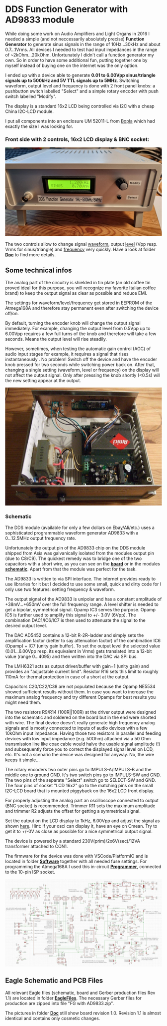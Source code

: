 # DDS Function Generator with AD9833 module #

While doing some work on Audio Amplifiers and Light Organs in 2016 I needed a simple (and not neccessarily absolutely precise) **Function Generator** to generate sinus signals in the range of 10Hz...30kHz and about 0.7...1Vrms. All devices I needed to test had input impedances in the range of ~2kOhm...20kOhm. Unfortunately I didn't call a function generator my own. So in order to have some additional fun, putting together one by myself instead of buying one on the internet was the only option. 

I ended up with a device able to generate **0.01 to 6.00Vpp sinus/triangle signals up to 500kHz and 5V TTL signals up to 5MHz**. Switching waveform, output level and frequency is done with 2 front panel knobs: a pushbutton switch labelled "Select" and a simple rotary encoder with push switch labelled "Modify". 
  
The display is a standard 16x2 LCD being controlled via I2C with a cheap China I2C-LCD module.

I put all components into an enclosure UM 52011-L from [Bopla](https://www.bopla.de/en/enclosure-technology/product/ultramas/enclosure-with-air-vents/um-52011-l.html) which had exactly the size I was looking for.
  
### Front side with 2 controls, 16x2 LCD display & BNC socket: ###
  
![github](https://github.com/yellobyte/DDS-FunctionGenerator-with-AD9833/raw/main/Doc/FrontDisplay-Vrms.jpg)
  
The two controls allow to change signal [waveform](https://github.com/yellobyte/DDS-FunctionGenerator-with-AD9833/raw/main/Doc/SettingWaveform.mp4), output [level](https://github.com/yellobyte/DDS-FunctionGenerator-with-AD9833/raw/main/Doc/SettingLevel+SwitchingBetweenVppVrms.mp4) (Vpp resp. Vrms for sinus/triangle) and [frequency](https://github.com/yellobyte/DDS-FunctionGenerator-with-AD9833/raw/main/Doc/SettingFrequency.mp4) very quickly. Have a look at folder [**Doc**](https://github.com/yellobyte/DDS-FunctionGenerator-with-AD9833/blob/main/Doc) to find more details. 
  
## Some technical infos ##

The analog part of the circuitry is shielded in tin plate (an old coffee tin proved ideal for this purpose, you will recognize my favorite Italian coffee brand) to keep the output signal as clear as possible and reduce EMI. 
  
The settings for waveform/level/frequency get stored in EEPROM of the Atmega168A and therefore stay permanent even after switching the device off/on.

By default, turning the encoder knob will change the output signal immediately. For example, changing the output level from 0.5Vpp up to 6.00Vpp requires a few full turns of the knob and therefore will take a few seconds. Means the output level will rise steadily.
  
However, sometimes, when testing the automatic gain control (AGC) of audio input stages for example, it requires a signal that rises instantaneously . No problem! Switch off the device and have the encoder knob pressed for two seconds while switching power back on. After that, changing a single setting (waveform, level or frequency) on the display will not affect the output signal. Only after pressing the knob shortly (<0.5s) will the new setting appear at the output.
    
![github](https://github.com/yellobyte/DDS-FunctionGenerator-with-AD9833/raw/main/Doc/OpenCase.jpg)
  
### Schematic ###
    
The DDS module (available for only a few dollars on Ebay/Ali/etc.) uses a sophisticated programmable waveform generator AD9833 with a 0...12.5MHz output frequency rate. 
  
Unfortunately the output pin of the AD9833 chip on the DDS module shipped from Asia was galvanically isolated from the modules output pin (due to C8/C9). The quickest remedy was to bridge one of the two capacitors with a short wire, as you can see on the [**board**](https://github.com/yellobyte/DDS-FunctionGenerator-with-AD9833/raw/main/Doc/Board_V1.0_top.jpg) or in the modules [**schematic**](https://github.com/yellobyte/DDS-FunctionGenerator-with-AD9833/raw/main/Doc/AD9833-Modul-with-Modification.jpg). Apart from that the module was perfect for the task.
  
The AD9833 is written to via SPI interface. The internet provides ready to use libraries for it but I decided to use some small, quick and dirty code for I only use two features: setting frequency & waveform.
  
The output signal of the AD9833 is unipolar and has a constant amplitude  of +38mV...+650mV over the full frequency range. A level shifter is needed to get a bipolar, symmetrical signal. Opamp IC3 serves the purpose. Opamp IC5 is further used to amplify this signal to +/- 3.0V (6Vpp). The combination DAC1/IC6/IC7 is then used to attenuate the signal to the desired output level.

The DAC AD5452 contains a 12-bit R-2R-ladder and simply sets the amplification factor (better to say attenuation factor) of the combination IC6 (Opamp) + IC7 (unity gain buffer). To set the output level the selected value (0.01...6.00Vpp resp. its equivalent in Vrms) gets translated into a 12-bit value (range 0...4095) and then written into the DAC via SPI bus.
  
The LMH6321 acts as output driver/buffer with gain=1 (unity gain) and provides an  "adjustable current limit". Resistor R16 sets this limit to roughly 110mA for thermal protection in case of a short at the output.
  
Capacitors C20/C22/C38 are not populated because the Opamp NE5534 showed sufficient results without them. In case you want to increase the maximum analog frequency and try different Opamps for best results you might need them.

The two resistors R9/R14 (100R||100R) at the driver output were designed into the schematic and soldered on the board but in the end were shorted with wire. The final device doesn't really generate high frequency analog signals and is mostly connected to inputs of audio devices with a few 10kOhm input impedance. Having those two resistors in parallel and feeding devices with low input impedance (e.g. 50Ohm) attached via a 50 Ohm transmission line like coax cable would halve the usable signal amplitude (!) and subsequently force you to correct the displayed signal level on LCD, etc. It's not a scenario the device was designed for anyway. No, the wire keeps it simple...

The rotary encoders two outer pins go to IMPULS-A/IMPULS-B and the middle one to ground GND. It's two switch pins go to IMPULS-SW and GND. The two pins of the separate "Select" switch go to SELECT-SW and GND. The four pins of socket "LCD 16x2" go to the matching pins on the small I2C-LCD board that is mounted piggyback on the 16x2 LCD front display.
  
For properly adjusting the analog part an oscilloscope connected to output (BNC socket) is recommended. Trimmer R11 sets the maximum amplitude and trimmer R2 adjusts the offset for getting a symmetrical signal.
  
Set the output on the LCD display to 1kHz, 6.00Vpp and adjust the signal as shown [here](https://github.com/yellobyte/DDS-FunctionGenerator-with-AD9833/raw/main/Doc/AdjustingOutputLevel.jpg). Hint: If your osci can display it, have an eye on Cmean. Try to get it to +/-0V as close as possible for a nice symmetrical output signal.
  
The device is powered by a standard 230V(prim)/2x6V(sec)/12VA transformer attached to CON1. 
  
The firmware for the device was done with VSCode/PlatformIO and is located in folder [**Software**](https://github.com/yellobyte/DDS-FunctionGenerator-with-AD9833/blob/main/Software) together with all needed fuse settings. For programming the Atmega168A I used this in-circuit [**Programmer**](https://github.com/yellobyte/USB-Atmel-In-Circuit-Programmer), connected to the 10-pin ISP socket.
  
![github](https://github.com/yellobyte/DDS-FunctionGenerator-with-AD9833/raw/main/EagleFiles/Schematic_V1.1.jpg)
  
## Eagle Schematic and PCB Files ##

All relevant Eagle files (schematic, board and Gerber production files Rev 1.1) are located in folder [**EagleFiles**](https://github.com/yellobyte/DDS-FunctionGenerator-with-AD9833/blob/main/EagleFiles). The necessary Gerber files for production are zipped into file "FG with AD9833.zip".  

The pictures in folder [**Doc**](https://github.com/yellobyte/DDS-FunctionGenerator-with-AD9833/blob/main/Doc) still show board revision 1.0.   Revision 1.1 is almost identical and contains only cosmetic changes.
   
